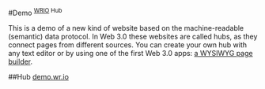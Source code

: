 #Demo <sup>[WRIO](https://wr.io) Hub</sup>

This is a demo of a new kind of website based on the machine-readable (semantic) data protocol. In Web 3.0 these websites are called hubs, as they connect pages from different sources.
You can create your own hub with any text editor or by using one of the first Web 3.0 apps: [a WYSIWYG page builder](https://core.wrioos.com/create).

##Hub
[demo.wr.io](https://demo.wr.io)
